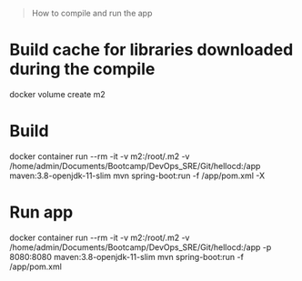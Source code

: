 > How to compile and run the app
# Build cache for libraries downloaded during the compile
docker volume create m2

# Build
docker container run --rm -it -v m2:/root/.m2 -v /home/admin/Documents/Bootcamp/DevOps_SRE/Git/hellocd:/app maven:3.8-openjdk-11-slim mvn spring-boot:run -f /app/pom.xml -X

# Run app
docker container run --rm -it -v m2:/root/.m2 -v /home/admin/Documents/Bootcamp/DevOps_SRE/Git/hellocd:/app -p 8080:8080 maven:3.8-openjdk-11-slim mvn spring-boot:run -f /app/pom.xml